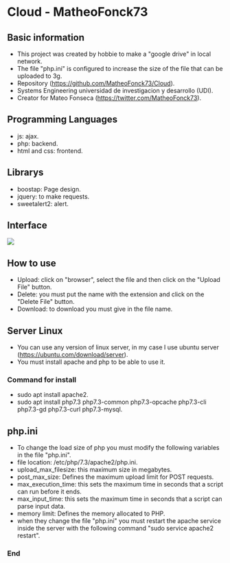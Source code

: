 # Cloud - MatheoFonck73

## Basic information
- This project was created by hobbie to make a "google drive" in local network.
- The file "php.ini" is configured to increase the size of the file that can be uploaded to 3g. 
- Repository (https://github.com/MatheoFonck73/Cloud).
- Systems Engineering universidad de investigacion y desarrollo (UDI).
- Creator for Mateo Fonseca (https://twitter.com/MatheoFonck73).

## Programming Languages
- js: ajax.
- php: backend.
- html and css: frontend.

## Librarys
- boostap: Page design.
- jquery: to make requests.
- sweetalert2: alert.

## Interface
![](https://imagizer.imageshack.com/img923/2858/Izp4qJ.png)

## How to use
- Upload: click on "browser", select the file and then click on the "Upload File" button.
- Delete: you must put the name with the extension and click on the "Delete File" button.
- Download: to download you must give in the file name.

## Server Linux
- You can use any version of linux server, in my case I use ubuntu server (https://ubuntu.com/download/server).
- You must install apache and php to be able to use it.

### Command for install
- sudo apt install apache2.
- sudo apt install php7.3 php7.3-common php7.3-opcache php7.3-cli php7.3-gd php7.3-curl php7.3-mysql.

## php.ini
- To change the load size of php you must modify the following variables in the file "php.ini".
- file location: /etc/php/7.3/apache2/php.ini.
- upload_max_filesize: this maximum size in megabytes. 
- post_max_size: Defines the maximum upload limit for POST requests.
- max_execution_time: this sets the maximum time in seconds that a script can run before it ends.
- max_input_time: this sets the maximum time in seconds that a script can parse input data.
- memory limit: Defines the memory allocated to PHP.
- when they change the file "php.ini" you must restart the apache service inside the server with the following command "sudo service apache2 restart". 

### End
